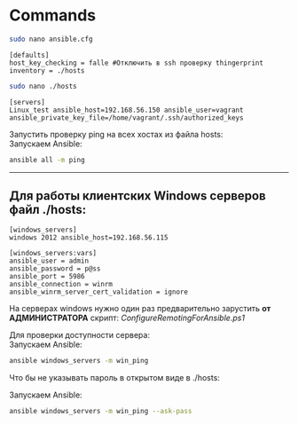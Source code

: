 # Commands

```bash
sudo nano ansible.cfg  
```

```
[defaults]
host_key_checking = falle #Отключить в ssh проверку thingerprint
inventory = ./hosts
```  

```bash
sudo nano ./hosts  
```
```
[servers]
Linux_test ansible_host=192.168.56.150 ansible_user=vagrant  ansible_private_key_file=/home/vagrant/.ssh/authorized_keys
``` 
Запустить проверку ping на всех хостах из файла hosts:  
Запускаем Ansible:  

```bash
ansible all -m ping
```





---

## Для работы клиентских Windows серверов файл ./hosts: 

```
[windows_servers]
windows 2012 ansible_host=192.168.56.115  

[windows_servers:vars]  
ansible_user = admin  
ansible_password = p@ss  
ansible_port = 5986  
ansible_connection = winrm  
ansible_winrm_server_cert_validation = ignore  
```
На серверах windows нужно один раз предварительно зарустить **от АДМИНИСТРАТОРА** скрипт: _ConfigureRemotingForAnsible.ps1_  

Для проверки доступности сервера:  
Запускаем Ansible:  

```bash
ansible windows_servers -m win_ping
```
Что бы не указывать пароль в открытом виде в ./hosts:  

Запускаем Ansible:
```bash
ansible windows_servers -m win_ping --ask-pass
```  
